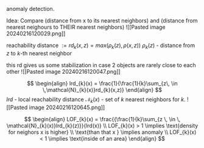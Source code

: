 anomaly detection.

Idea:
Compare
(distance from x to its nearest neighbors)
and
(distance from nearest neighours to THEIR nearest neighbors)
![[Pasted image 20240216120029.png]]



reachability distance $:=rd_{k}(x,z) = max(\rho_{k}(z), \rho(x,z))$ 
$\rho_{k}(z)$ - distance from $z$ to $k$-th nearest neighbor 

this rd gives us some stabilization in case 2 objects are rarely close to each other
![[Pasted image 20240216120047.png]]



$$
\begin{align}
lrd_{k}(x) = \frac{1}{\frac{1}{k}\sum_{z\, \in \,\mathcal{N}_{k}(x)}rd_{k}(x,z)}
\end{align}
$$
$lrd$ - local reachability distance
$\mathcal{N}_{k}(x)$ - set of $k$ nearest neighbors for $k$.
![[Pasted image 20240216120645.png]]

$$
\begin{align}
LOF_{k}(x) = \frac{{\frac{1}{k}\sum_{z \, \in \, \mathcal{N}_{k}(x)}lrd_{k}(z)}}{lrd(x)} \\
LOF_{k}(x) > 1 \implies \text{density for neighors x is higher} \\
\text{than that x } \implies anomaly \\
LOF_{k}(x) < 1 \implies \text{inside of an area}
\end{align}
$$